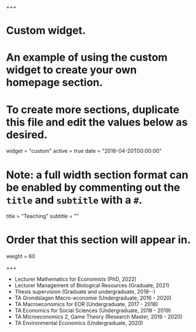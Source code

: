 +++
# Custom widget.
# An example of using the custom widget to create your own homepage section.
# To create more sections, duplicate this file and edit the values below as desired.
widget = "custom"
active = true
date = "2016-04-20T00:00:00"

# Note: a full width section format can be enabled by commenting out the `title` and `subtitle` with a `#`.
title = "Teaching"
subtitle = ""

# Order that this section will appear in.
weight = 60

+++

- Lecturer Mathematics for Economists (PhD, 2022)
- Lecturer Management of Biological Resources (Graduate, 2021)
- Thesis supervision (Graduate and undergraduate, 2018--)
- TA Grondslagen Macro-economie (Undergraduate, 2016 - 2020)
- TA Macroeconomics for EOR (Undergraduate, 2017 - 2018)
- TA Economics for Social Sciences (Undergraduate, 2018 - 2019)
- TA Microeconomics 2, Game Theory (Research Master, 2019 - 2020) 
- TA Environmental Economics (Undergraduate, 2020)

